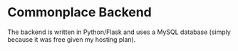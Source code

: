 # Commonplace Backend

The backend is written in Python/Flask and uses a MySQL database (simply because it was free given my hosting plan).